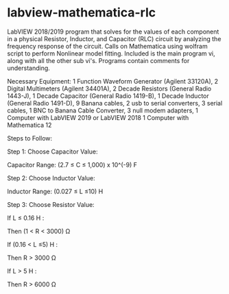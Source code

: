 # labview-mathematica-rlc
LabVIEW 2018/2019 program that solves for the values of each component in a physical Resistor, Inductor, and Capacitor (RLC) circuit by analyzing the frequency response of the circuit.
Calls on Mathematica using wolfram script to perform Nonlinear model fitting.
Included is the main program vi, along with all the other sub vi's. Programs contain comments for understanding. 

Necessary Equipment: 
1 Function Waveform Generator (Agilent 33120A), 
2 Digital Multimeters (Agilent 34401A),
2 Decade Resistors (General Radio 1443-J),
1 Decade Capacitor (General Radio 1419-B),
1 Decade Inductor (General Radio 1491-D), 
9 Banana cables,
2 usb to serial converters,
3 serial cables,
1 BNC to Banana Cable Converter,
3 null modem adapters,
1 Computer with LabVIEW 2019 or LabVIEW 2018
1 Computer with Mathematica 12

Steps to Follow:

Step 1: Choose Capacitor Value:

Capacitor Range: (2.7 ≤ C ≤ 1,000) x 10^(-9)  F

Step 2: Choose Inductor Value: 

Inductor Range: (0.027 ≤ L ≤10)  H

Step 3: Choose Resistor Value:

If L ≤ 0.16 H : 

Then (1 < R < 3000)  Ω

If (0.16 < L ≤5) H : 

Then R > 3000 Ω

If L > 5 H : 

Then R > 6000 Ω
